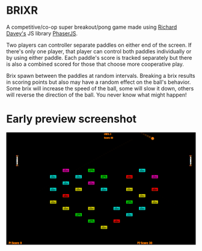 # BRIXR
A competitive/co-op super breakout/pong game made using <a href="https://github.com/photonstorm" target="_blank">Richard Davey's</a> JS library <a href="https://phaser.io" target="_blank">PhaserJS</a>.



<p>Two players can controller separate paddles on either end of the screen. If there's only one player, that player can control both paddles individually or by using either paddle. Each paddle's score is tracked separately but there is also a combined scored for those that choose more cooperative play.</p>

<p>Brix spawn between the paddles at random intervals. Breaking a brix results in scoring points but also may have a random effect on the ball's behavior. Some brix will increase the speed of the ball, some will slow it down, others will reverse the direction of the ball. You never know what might happen!</p>

# Early preview screenshot

![BRIXR Screenshot](/img/brixr-beta-screenshot.png?raw=true "Early Screenshot")
